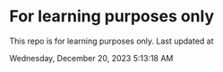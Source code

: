 # For learning purposes only
This repo is for learning purposes only.
Last updated at

Wednesday, December 20, 2023 5:13:18 AM

